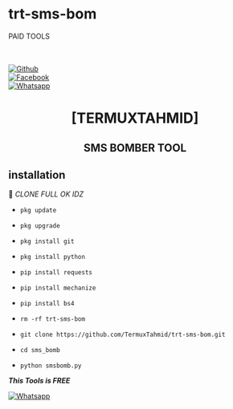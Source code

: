 # trt-sms-bom

PAID TOOLS

<b></b> </br> <br>[![Github](https://img.shields.io/badge/Github-TermuxTahmid-dimgray?style=flat-square&logo=github)](https://github.com/TermuxTahmid)<br> [![Facebook](https://img.shields.io/badge/Facebook-TAHMID-blue?style=flat-square&logo=facebook)](https://www.facebook.com/https://Tahmid.Xhowdhury.Risha)<br> [![Whatsapp](https://img.shields.io/badge/Whatsapp-TAHMID-deepgreen?style=flat-square&logo=whatsapp)](https://wa.me/+8801990142727)

<h1 align="center"> [TERMUXTAHMID]</h1>

<h2 align="center">  SMS BOMBER TOOL </h2>

## <b>installation</b>

🔰 _CLONE FULL OK IDZ_

- `pkg update`

- `pkg upgrade`

- `pkg install git`

- `pkg install python`

- `pip install requests`

- `pip install mechanize`

- `pip install bs4`

- `rm -rf trt-sms-bom`

- `git clone https://github.com/TermuxTahmid/trt-sms-bom.git`

- `cd sms_bomb`

- `python smsbomb.py`

 ___This Tools is FREE___</br>

 [![Whatsapp](https://img.shields.io/badge/Whatsapp-TAHMID-deepgreen?style=flat-square&logo=whatsapp)](https://wa.me/+8801990142727)
